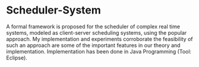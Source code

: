 # Scheduler-System
A formal framework is proposed for the scheduler of complex real time systems, modeled as client-server scheduling systems, using the popular approach. My implementation and experiments corroborate the feasibility of such an approach are some of the important features in our theory and implementation.   Implementation has been done in Java Programming (Tool: Eclipse). 
